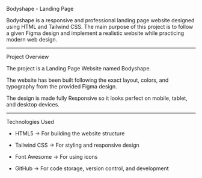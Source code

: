 Bodyshape - Landing Page

Bodyshape is a responsive and professional landing page website designed using HTML and Tailwind CSS.
The main purpose of this project is to follow a given Figma design and implement a realistic website while practicing modern web design.

---

Project Overview

The project is a Landing Page Website named Bodyshape.

The website has been built following the exact layout, colors, and typography from the provided Figma design.

The design is made fully Responsive so it looks perfect on mobile, tablet, and desktop devices.

---

 Technologies Used

* HTML5 → For building the website structure

* Tailwind CSS → For styling and responsive design

* Font Awesome → For using icons

* GitHub → For code storage, version control, and development

